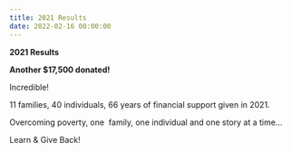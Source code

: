 ```yaml
---
title: 2021 Results
date: 2022-02-16 00:00:00
---
```

**2021 Results**

**Another $17,500 donated\!**

Incredible\!&nbsp;&nbsp;

11 families, 40 individuals, 66 years of financial support given in 2021.

Overcoming poverty, one &nbsp;family, one individual and one story at a time...

Learn & Give Back\!

